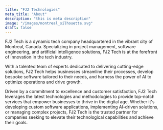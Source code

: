 ```yaml
---
title: "FJ2 Technologies"
meta_title: "About"
description: "this is meta description"
image: "/images/montreal_silhouette.svg"
draft: false
---
```



FJ2 Tech is a dynamic tech company headquartered in the vibrant city of Montreal, Canada. Specializing in project management, software engineering, and artificial intelligence solutions, FJ2 Tech is at the forefront of innovation in the tech industry.

With a talented team of experts dedicated to delivering cutting-edge solutions, FJ2 Tech helps businesses streamline their processes, develop bespoke software tailored to their needs, and harness the power of AI to optimize operations and drive growth.

Driven by a commitment to excellence and customer satisfaction, FJ2 Tech leverages the latest technologies and methodologies to provide top-notch services that empower businesses to thrive in the digital age. Whether it's developing custom software applications, implementing AI-driven solutions, or managing complex projects, FJ2 Tech is the trusted partner for companies seeking to elevate their technological capabilities and achieve their goals.
